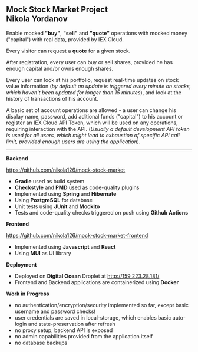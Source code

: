 **Mock Stock Market Project**
<br>**Nikola Yordanov**
---
Enable mocked **"buy"**, **"sell"** and **"quote"** operations with mocked money ("capital") with real data, provided by IEX Cloud.

Every visitor can request a **quote** for a given stock.

After registration, every user can buy or sell shares, provided he has enough capital and/or owns enough shares.

Every user can look at his portfolio, request real-time updates on stock value information (_by default an update is triggered every minute on stocks, which haven't been updated for longer than 15 minutes_), and look at the history of transactions of his account.

A basic set of account operations are allowed - a user can change his display name, password, add aditional funds ("capital") to his account or register an IEX Cloud API Token, which will be used on any operations, requiring interaction with the API. (_Usually a default development API token is used for all users, which might lead to exhaustion of specific API call limit, provided enough users are using the application_).

---
**Backend**

https://github.com/nikola126/mock-stock-market
- **Gradle** used as build system </li>
- **Checkstyle** and **PMD** used as code-quality plugins </li>
- Implemented using **Spring** and **Hibernate**
- Using **PostgreSQL** for database
- Unit tests using **JUnit** and **Mockito**
- Tests and code-quality checks triggered on push using **Github Actions**
  
**Frontend**

https://github.com/nikola126/mock-stock-market-frontend

-  Implemented using **Javascript** and **React** </li>
-  Using **MUI** as UI library </li>


**Deployment**

-  Deployed on **Digital Ocean** Droplet at http://159.223.28.181/
-  Frontend and Backend applications are containerized using **Docker**


**Work in Progress**

  -  no authentication/encryption/security implemented so far, except basic username and password checks!
  -  user credentials are saved in local-storage, which enables basic auto-login and state-preservation after refresh
  -  no proxy setup, backend API is exposed
  -  no admin capabilities provided from the application itself
  -  no database backups
